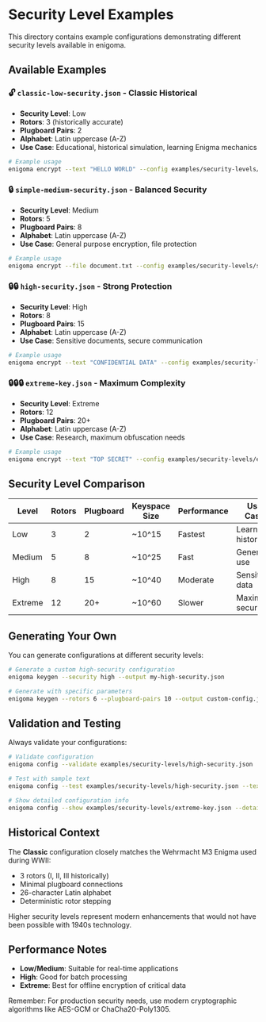 # Security Level Examples

This directory contains example configurations demonstrating different security levels available in enigoma.

## Available Examples

### 🔓 `classic-low-security.json` - Classic Historical
- **Security Level**: Low
- **Rotors**: 3 (historically accurate)
- **Plugboard Pairs**: 2
- **Alphabet**: Latin uppercase (A-Z)
- **Use Case**: Educational, historical simulation, learning Enigma mechanics

```bash
# Example usage
enigoma encrypt --text "HELLO WORLD" --config examples/security-levels/classic-low-security.json
```

### 🔒 `simple-medium-security.json` - Balanced Security
- **Security Level**: Medium
- **Rotors**: 5
- **Plugboard Pairs**: 8
- **Alphabet**: Latin uppercase (A-Z)
- **Use Case**: General purpose encryption, file protection

```bash
# Example usage
enigoma encrypt --file document.txt --config examples/security-levels/simple-medium-security.json
```

### 🔒🔒 `high-security.json` - Strong Protection
- **Security Level**: High
- **Rotors**: 8
- **Plugboard Pairs**: 15
- **Alphabet**: Latin uppercase (A-Z)
- **Use Case**: Sensitive documents, secure communication

```bash
# Example usage
enigoma encrypt --text "CONFIDENTIAL DATA" --config examples/security-levels/high-security.json
```

### 🔒🔒🔒 `extreme-key.json` - Maximum Complexity
- **Security Level**: Extreme
- **Rotors**: 12
- **Plugboard Pairs**: 20+
- **Alphabet**: Latin uppercase (A-Z)
- **Use Case**: Research, maximum obfuscation needs

```bash
# Example usage
enigoma encrypt --text "TOP SECRET" --config examples/security-levels/extreme-key.json
```

## Security Level Comparison

| Level | Rotors | Plugboard | Keyspace Size | Performance | Use Case |
|-------|--------|-----------|---------------|-------------|----------|
| Low | 3 | 2 | ~10^15 | Fastest | Learning, historical |
| Medium | 5 | 8 | ~10^25 | Fast | General use |
| High | 8 | 15 | ~10^40 | Moderate | Sensitive data |
| Extreme | 12 | 20+ | ~10^60 | Slower | Maximum security |

## Generating Your Own

You can generate configurations at different security levels:

```bash
# Generate a custom high-security configuration
enigoma keygen --security high --output my-high-security.json

# Generate with specific parameters
enigoma keygen --rotors 6 --plugboard-pairs 10 --output custom-config.json
```

## Validation and Testing

Always validate your configurations:

```bash
# Validate configuration
enigoma config --validate examples/security-levels/high-security.json

# Test with sample text
enigoma config --test examples/security-levels/high-security.json --text "TEST MESSAGE"

# Show detailed configuration info
enigoma config --show examples/security-levels/extreme-key.json --detailed
```

## Historical Context

The **Classic** configuration closely matches the Wehrmacht M3 Enigma used during WWII:
- 3 rotors (I, II, III historically)
- Minimal plugboard connections
- 26-character Latin alphabet
- Deterministic rotor stepping

Higher security levels represent modern enhancements that would not have been possible with 1940s technology.

## Performance Notes

- **Low/Medium**: Suitable for real-time applications
- **High**: Good for batch processing
- **Extreme**: Best for offline encryption of critical data

Remember: For production security needs, use modern cryptographic algorithms like AES-GCM or ChaCha20-Poly1305.